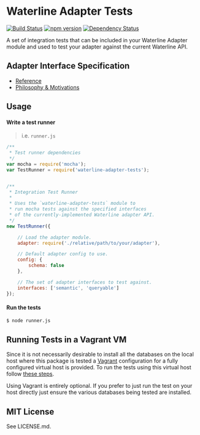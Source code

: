 Waterline Adapter Tests
==========================
[![Build Status](https://travis-ci.org/balderdashy/waterline-adapter-tests.svg?branch=master)](https://travis-ci.org/balderdashy/waterline-adapter-tests)
[![npm version](https://badge.fury.io/js/waterline-adapter-tests.svg)](http://badge.fury.io/js/waterline-adapter-tests)
[![Dependency Status](https://david-dm.org/balderdashy/waterline-adapter-tests.svg)](https://david-dm.org/balderdashy/waterline-adapter-tests)

A set of integration tests that can be included in your Waterline Adapter module and used to test
your adapter against the current Waterline API.

## Adapter Interface Specification

+ [Reference](https://github.com/balderdashy/sails-docs/blob/master/contributing/adapter-specification.md)
+ [Philosophy & Motivations](https://github.com/balderdashy/sails-docs/blob/master/contributing/intro-to-custom-adapters.md)


## Usage

#### Write a test runner

> i.e. `runner.js`

```javascript
/**
 * Test runner dependencies
 */
var mocha = require('mocha');
var TestRunner = require('waterline-adapter-tests');


/**
 * Integration Test Runner
 *
 * Uses the `waterline-adapter-tests` module to
 * run mocha tests against the specified interfaces
 * of the currently-implemented Waterline adapter API.
 */
new TestRunner({

	// Load the adapter module.
	adapter: require('./relative/path/to/your/adapter'),

	// Default adapter config to use.
	config: {
		schema: false
	},

	// The set of adapter interfaces to test against.
	interfaces: ['semantic', 'queryable']
});
```

#### Run the tests

```sh
$ node runner.js
```


## Running Tests in a Vagrant VM

Since it is not necessarily desirable to install all the databases on the local host 
where this package is tested a [Vagrant](https://www.vagrantup.com) configuration for 
a fully configured virtual host is provided. To run the tests using this virtual host
follow [these steps](.puppet/README.md). 

Using Vagrant is entirely optional. If you prefer to just run the test on your host
directly just ensure the various databases being tested are installed.


## MIT License

See LICENSE.md.
